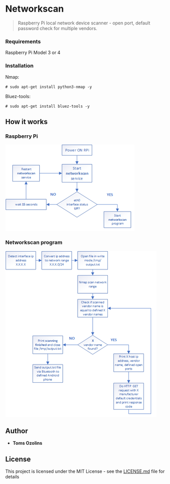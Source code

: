 # Networkscan
> Raspberry Pi local network device scanner - open port, default password check for multiple vendors.
### Requirements
Raspberry Pi Model 3 or 4
### Installation
Nmap:
```
# sudo apt-get install python3-nmap -y
```
Bluez-tools:
```
# sudo apt-get install bluez-tools -y
```
## How it works
### Raspberry Pi
![Process flow diagram](process_flow_diagram.png)
### Networkscan program
![Program flow diagram](program_flow_diagram.png)

## Author
* **Toms Ozolins**

## License
This project is licensed under the MIT License - see the [LICENSE.md](LICENSE.md) file for details